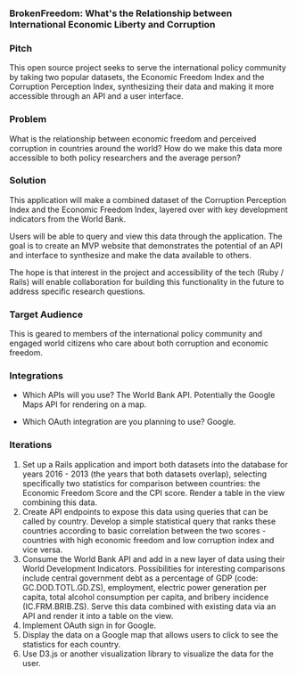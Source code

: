 ### BrokenFreedom: What's the Relationship between International Economic Liberty and Corruption

### Pitch
This open source project seeks to serve the international policy community by taking two popular datasets, the Economic Freedom Index and the Corruption Perception Index, synthesizing their data and making it more accessible through an API and a user interface.

### Problem
What is the relationship between economic freedom and perceived corruption in countries around the world? How do we make this data more accessible to both policy researchers and the average person?

### Solution
This application will make a combined dataset of the Corruption Perception Index and the Economic Freedom Index, layered over with key development indicators from the World Bank.

Users will be able to query and view this data through the application. The goal is to create an MVP website that demonstrates the potential of an API and interface to synthesize and make the data available to others.

The hope is that interest in the project and accessibility of the tech (Ruby / Rails) will enable collaboration for building this functionality in the future to address specific research questions.  

### Target Audience
This is geared to members of the international policy community and engaged world citizens who care about both corruption and economic freedom.

### Integrations

* Which APIs will you use?
The World Bank API. Potentially the Google Maps API for rendering on a map.

* Which OAuth integration are you planning to use?
Google.

### Iterations

1. Set up a Rails application and import both datasets into the database for years 2016 - 2013 (the years that both datasets overlap), selecting specifically two statistics for comparison between countries: the Economic Freedom Score and the CPI score. Render a table in the view combining this data.
2. Create API endpoints to expose this data using queries that can be called by country. Develop a simple statistical query that ranks these countries according to basic correlation between the two scores - countries with high economic freedom and low corruption index and vice versa.
3. Consume the World Bank API and add in a new layer of data using their World Development Indicators. Possibilities for interesting comparisons include central government debt as a percentage of GDP (code: GC.DOD.TOTL.GD.ZS), employment, electric power generation per capita, total alcohol consumption per capita, and bribery incidence (IC.FRM.BRIB.ZS). Serve this data combined with existing data via an API and render it into a table on the view.
4. Implement OAuth sign in for Google.
5. Display the data on a Google map that allows users to click to see the statistics for each country.
6. Use D3.js or another visualization library to visualize the data for the user.
